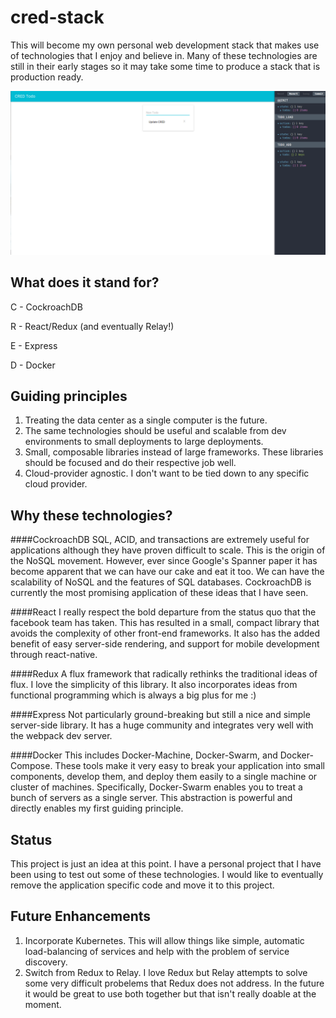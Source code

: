# cred-stack
This will become my own personal web development stack that makes use of technologies that I enjoy and believe in. Many of these technologies are still in their early stages so it may take some time to produce a stack that is production ready.

![Screenshot](https://raw.githubusercontent.com/CooCooCaCha/cred-stack/master/demo.png)

## What does it stand for?
C - CockroachDB

R - React/Redux (and eventually Relay!)

E - Express

D - Docker

## Guiding principles
1. Treating the data center as a single computer is the future.
2. The same technologies should be useful and scalable from dev environments to small deployments to large deployments.
3. Small, composable libraries instead of large frameworks. These libraries should be focused and do their respective job well.
4. Cloud-provider agnostic. I don't want to be tied down to any specific cloud provider.

## Why these technologies?
####CockroachDB
SQL, ACID, and transactions are extremely useful for applications although they have proven difficult to scale. This is the origin of the NoSQL movement. However, ever since Google's Spanner paper it has become apparent that we can have our cake and eat it too. We can have the scalability of NoSQL and the features of SQL databases. CockroachDB is currently the most promising application of these ideas that I have seen.

####React
I really respect the bold departure from the status quo that the facebook team has taken. This has resulted in a small, compact library that avoids the complexity of other front-end frameworks. It also has the added benefit of easy server-side rendering, and support for mobile development through react-native.

####Redux
A flux framework that radically rethinks the traditional ideas of flux. I love the simplicity of this library. It also incorporates ideas from functional programming which is always a big plus for me :)

####Express
Not particularly ground-breaking but still a nice and simple server-side library. It has a huge community and integrates very well with the webpack dev server.

####Docker
This includes Docker-Machine, Docker-Swarm, and Docker-Compose. These tools make it very easy to break your application into small components, develop them, and deploy them easily to a single machine or cluster of machines. Specifically, Docker-Swarm enables you to treat a bunch of servers as a single server. This abstraction is powerful and directly enables my first guiding principle.

## Status
This project is just an idea at this point. I have a personal project that I have been using to test out some of these technologies. I would like to eventually remove the application specific code and move it to this project.

## Future Enhancements
1. Incorporate Kubernetes. This will allow things like simple, automatic load-balancing of services and help with the problem of service discovery.
2. Switch from Redux to Relay. I love Redux but Relay attempts to solve some very difficult probelems that Redux does not address. In the future it would be great to use both together but that isn't really doable at the moment.
